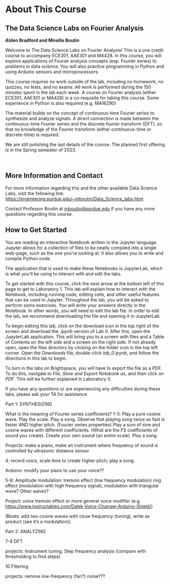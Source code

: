 # About This Course
## The Data Science Labs on Fourier Analysis
**Alden Bradford and Mireille Boutin**

Welcome to The Data Science Labs on Fourier Analysis! This is a one credit course to accompany ECE301, AAE301 and MA428. In this course, you will explore applications of Fourier analysis concepts (esp. Fourier series) to problems in data science. You will also practice programming in Python and using Arduino sensors and microprocessors. 

This course requires no work outside of the lab, including no homework, no quizzes, no tests, and no exams. All work is performed during the 150 minutes spent in the lab each week. A course on Fourier analysis (either ECE301, AAE301 or MA428) is a co-requisite for taking this course. Some experience in Python is also required (e.g. MA16290)

The material builds on the concept of continuous-time Fourier series to synthesize and analyze signals. A direct connection is made between the continuous-time Fourier series and the discrete fourier transform (DFT), so that no knowledge of the Fourier transform (either continuous-time or discrete-time) is required. 

We are still polishing the last details of the course. The planned first offering is in the Spring semester of 2023. 

<br>

## More Information and Contact

For more information regarding this and the other available Data Science Labs, visit the following link: 
https://engineering.purdue.edu/~mboutin/Data_Science_labs.html

Contact Professor Boutin at mboutin@purdue.edu if you have any more questions regarding this course.
<br>

## How to Get Started

You are reading an interactive Notebook written in the Jupyter language. Jupyter allows for a collection of files to be neatly compiled into a single web-page, such as the one you're looking at. It also allows you to write and compile Python code. 

The application that is used to make these Notebooks is JupyterLab, which is what you'll be using to interact with and edit the labs. 

To get started with this course, click the next arrow at the bottom left of this page to get to Laboratory 1. This lab will explain how to interact with the Notebook, including running code, editing cells, and other useful features that can be used in Jupyter. Throughout the lab, you will be asked to perform some exercises. You will write your answers directly in the Notebook. In other words, you will need to edit the lab file. In order to edit the lab, we recommend downloading the file and opening it in JupyterLab.

To begin editing this lab, click on the download icon in the top right of the screen and download the *.ipynb* version of Lab 0. After this, open the JupyterLab application. This will bring you to a screen with files and a Table of Contents on the left side and a screen on the right side. If not already open, open the files directory by clicking on the folder icon in the top left corner. Open the *Downloads* file, double-click *lab_0.ipynb*, and follow the directions in this lab to begin.

To turn in the labs on Brightspace, you will have to export the file as a PDF. To do this, navigate to *File*, *Save and Export Notebook as*, and then click on *PDF*. This will be further explained in Laboratory 0.

If you have any questions or are experiencing any difficulties during these labs, please ask your TA for assistance.





















Part 1: SYNTHESIZING


What is the meaning of Fourier series coefficients?
1-3: Play a pure cosine wave. Play the scale. Play a song. Observe that playing song twice as fast is faster AND higher pitch. (Fourier series properties) Play a sum of sine and cosine waves with different coefficients. (What are the FS coefficients of sound you create).  Create your own sound (an entire scale). Play a song.

Projects: make a piano, make an instrument where frequency of sound is controlled by ultrasonic distance sensor


4: record voice, scale time to create higher pitch; play a song.

Arduino: modify your piano to use your voice??


5-6: Amplitude modulation: tremolo effect (low frequency modulation) ring effect (modulation with high frequency signal), modulation with triangular wave? Other waves?

Project: voice tremolo effect or more general voice modifier (e.g. https://www.instructables.com/Dalek-Voice-Changer-Arduino-Shield/) 



(Beats: add two cosine waves with close frequency (tuning), write as product (see it’s a modulation)) 



Part 2: ANALYZING


7-9 DFT 


projects: Instrument tuning, Step frequency analysis (compare with thresholding to find steps)

10 Filtering 

projects: remove low-frequency (fan?) noise???
